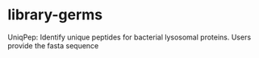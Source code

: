 # library-germs
UniqPep: Identify unique peptides for bacterial lysosomal proteins.
Users provide the fasta sequence
